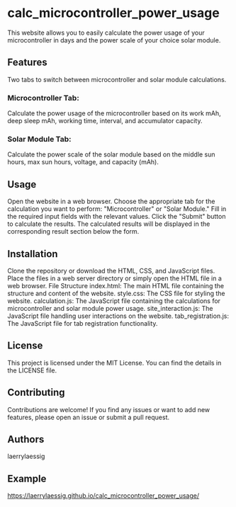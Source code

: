 # calc_microcontroller_power_usage

This website allows you to easily calculate the power usage of your microcontroller in days and the power scale of your choice solar module.

## Features
Two tabs to switch between microcontroller and solar module calculations.

### Microcontroller Tab:
Calculate the power usage of the microcontroller based on its work mAh, deep sleep mAh, working time, interval, and accumulator capacity.

### Solar Module Tab:
Calculate the power scale of the solar module based on the middle sun hours, max sun hours, voltage, and capacity (mAh).


## Usage
Open the website in a web browser.
Choose the appropriate tab for the calculation you want to perform: "Microcontroller" or "Solar Module."
Fill in the required input fields with the relevant values.
Click the "Submit" button to calculate the results.
The calculated results will be displayed in the corresponding result section below the form.


## Installation
Clone the repository or download the HTML, CSS, and JavaScript files.
Place the files in a web server directory or simply open the HTML file in a web browser.
File Structure
index.html: The main HTML file containing the structure and content of the website.
style.css: The CSS file for styling the website.
calculation.js: The JavaScript file containing the calculations for microcontroller and solar module power usage.
site_interaction.js: The JavaScript file handling user interactions on the website.
tab_registration.js: The JavaScript file for tab registration functionality.


## License
This project is licensed under the MIT License. You can find the details in the LICENSE file.


## Contributing
Contributions are welcome! If you find any issues or want to add new features, please open an issue or submit a pull request.


## Authors
laerrylaessig


## Example
https://laerrylaessig.github.io/calc_microcontroller_power_usage/

